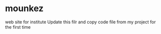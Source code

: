 # mounkez
web site for institute 
Update this filr and copy code file from my project 
for the first time 
